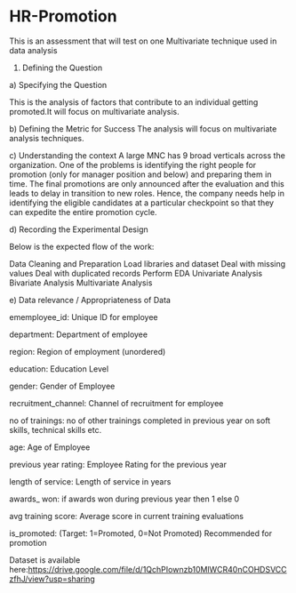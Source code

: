 # HR-Promotion
This is an assessment that will test on one Multivariate technique used in  data analysis

1. Defining the Question
 
a) Specifying the Question

This is the analysis of factors that contribute to an individual getting promoted.It will focus on multivariate analysis.

b) Defining the Metric for Success
The analysis will focus on multivariate analysis techniques.

c) Understanding the context
A large MNC has 9 broad verticals across the organization. One of the problems is identifying the right people for promotion (only for manager position and below) and preparing them in time. The final promotions are only announced after the evaluation and this leads to delay in transition to new roles. Hence, the company needs help in identifying the eligible candidates at a particular checkpoint so that they can expedite the entire promotion cycle.

d) Recording the Experimental Design

Below is the expected flow of the work:

Data Cleaning and Preparation
Load libraries and dataset
Deal with missing values
Deal with duplicated records
Perform EDA
Univariate Analysis
Bivariate Analysis
Multivariate Analysis

e) Data relevance / Appropriateness of Data

ememployee_id: Unique ID for employee

department: Department of employee

region: Region of employment (unordered)

education: Education Level

gender: Gender of Employee

recruitment_channel: Channel of recruitment for employee

no of trainings: no of other trainings completed in previous year on soft skills, technical skills etc.

age: Age of Employee

previous year rating: Employee Rating for the previous year

length of service: Length of service in years

awards_ won: if awards won during previous year then 1 else 0

avg training score: Average score in current training evaluations

is_promoted: (Target: 1=Promoted, 0=Not Promoted) Recommended for promotion

Dataset is available here:https://drive.google.com/file/d/1QchPIownzb10MlWCR40nCOHDSVCCzfhJ/view?usp=sharing
